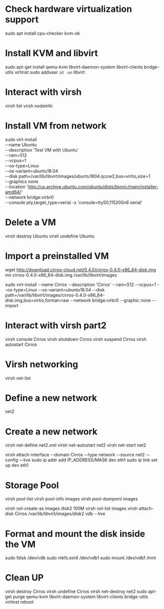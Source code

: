 # Check hardware virtualization support
sudo apt install cpu-checker
kvm-ok

# Install KVM and libvirt
sudo apt-get install qemu-kvm libvirt-daemon-system libvirt-clients bridge-utils virtinst
sudo adduser `id -un` libvirt

# Interact with virsh
virsh list
virsh nodeinfo

# Install VM from network
sudo virt-install \
  --name Ubuntu \
  --description 'Test VM with Ubuntu' \
  --ram=512 \
  --vcpus=1 \
  --os-type=Linux \
  --os-variant=ubuntu18.04 \
  --disk path=/var/lib/libvirt/images/ubuntu1804.qcow2,bus=virtio,size=1 \
  --graphics none \
  --location 'http://us.archive.ubuntu.com/ubuntu/dists/bionic/main/installer-amd64/' \
  --network bridge:virbr0 \
  --console pty,target_type=serial -x 'console=ttyS0,115200n8 serial'
  
# Delete a VM
virsh destroy Ubuntu
virsh undefine Ubuntu

# Import a preinstalled VM
wget http://download.cirros-cloud.net/0.4.0/cirros-0.4.0-x86_64-disk.img
mv cirros-0.4.0-x86_64-disk.img /var/lib/libvirt/images

sudo virt-install --name Cirros --description 'Cirros' --ram=512 --vcpus=1 --os-type=Linux --os-variant=ubuntu18.04 --disk path=/var/lib/libvirt/images/cirros-0.4.0-x86_64-disk.img,bus=virtio,format=raw --network bridge:virbr0 --graphic none --import

# Interact with virsh part2
virsh console Cirros
virsh shutdown Cirros
virsh suspend Cirros
virsh autostart Cirros

# Virsh networking
virsh net-list

# Define a new network
<network>
  <name>net2</name>
  <bridge name="virbr1"/>
  <forward mode="nat"/>
  <ip address="192.168.2.1" netmask="255.255.255.0">
    <dhcp>
      <range start="192.168.2.2" end="192.168.2.254"/>
    </dhcp>
  </ip>
</network>

# Create a new network
virsh net-define net2.xml
virsh net-autostart net2
virsh net-start net2

virsh attach-interface --domain Cirros --type network --source net2 --config –-live
sudo ip addr add IP_ADDRESS/MASK dev eth1
sudo ip link set up dev eth1

# Storage Pool
virsh pool-list
virsh pool-info images
virsh pool-dumpxml images

virsh vol-create-as images disk2 100M
virsh vol-list images
virsh attach-disk Cirros /var/lib/libvirt/images/disk2 vdb --live

# Format and mount the disk inside the VM
sudo fdisk /dev/vdb
sudo mkfs.ext4 /dev/vdb1
sudo mount /dev/vdb1 /mnt

# Clean UP
virsh destroy Cirros
virsh undefine Cirros
virsh net-destroy net2
sudo apt-get purge qemu-kvm libvirt-daemon-system libvirt-clients bridge-utils virtinst
reboot
